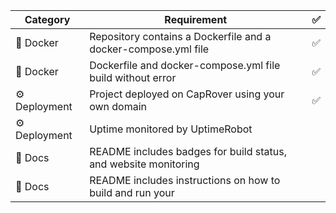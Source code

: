 | Category      | Requirement                                                     | ✅  |
| ------------- | --------------------------------------------------------------- | --- |
| 🐳 Docker     | Repository contains a Dockerfile and a docker-compose.yml file  | ✅  |
| 🐳 Docker     | Dockerfile and docker-compose.yml file build without error      | ✅  |
| ⚙️ Deployment | Project deployed on CapRover using your own domain              | ✅  |
| ⚙️ Deployment | Uptime monitored by UptimeRobot                                 |     |
| 📝 Docs       | README includes badges for build status, and website monitoring |     |
| 📝 Docs       | README includes instructions on how to build and run your       |     |
